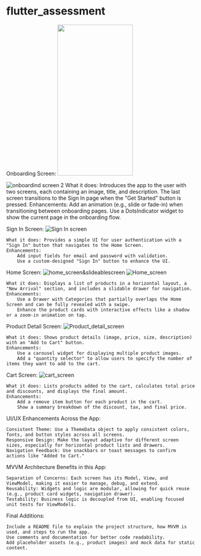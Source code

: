 # flutter_assessment

Onboarding Screen:
<img src="https://github.com/user-attachments/assets/167fa0bf-b513-41d9-a821-82e7fedc67b5" width="200" height="400">
 
  ![onboardind screen 2](https://github.com/user-attachments/assets/63b42756-f91e-404a-a572-67950e650519)
     What it does: Introduces the app to the user with two screens, each containing an image, title, and description. The last screen transitions to the Sign In page when the "Get Started" button is pressed.
    Enhancements:
        Add an animation (e.g., slide or fade-in) when transitioning between onboarding pages.
        Use a DotsIndicator widget to show the current page in the onboarding flow.

Sign In Screen:
    ![Sign In screen](https://github.com/user-attachments/assets/fe9a438f-2adb-46a2-baa0-6eea6bf91e48)

    What it does: Provides a simple UI for user authentication with a "Sign In" button that navigates to the Home Screen.
    Enhancements:
        Add input fields for email and password with validation.
        Use a custom-designed "Sign In" button to enhance the UI.

Home Screen:
  ![home_screen&slideablescreen](https://github.com/user-attachments/assets/d274e22a-f6c6-4e44-b022-a42d13ebb8de)
  ![Home_screen](https://github.com/user-attachments/assets/f04098b1-8093-421b-818d-8c9d9ed11b7e)


    What it does: Displays a list of products in a horizontal layout, a "New Arrival" section, and includes a slidable drawer for navigation.
    Enhancements:
        Use a Drawer with Categories that partially overlaps the Home Screen and can be fully revealed with a swipe.
        Enhance the product cards with interactive effects like a shadow or a zoom-in animation on tap.

Product Detail Screen:
  ![Product_detail_screen](https://github.com/user-attachments/assets/545857e1-e78b-4865-94c1-7dd129e34e63)

    What it does: Shows product details (image, price, size, description) with an "Add to Cart" button.
    Enhancements:
        Use a carousel widget for displaying multiple product images.
        Add a "quantity selector" to allow users to specify the number of items they want to add to the cart.

Cart Screen:
    ![cart_screen](https://github.com/user-attachments/assets/925d31ae-74e7-4d2a-9670-0f763b3c7049)

    What it does: Lists products added to the cart, calculates total price and discounts, and displays the final amount.
    Enhancements:
        Add a remove item button for each product in the cart.
        Show a summary breakdown of the discount, tax, and final price.

UI/UX Enhancements Across the App:

    Consistent Theme: Use a ThemeData object to apply consistent colors, fonts, and button styles across all screens.
    Responsive Design: Make the layout adaptive for different screen sizes, especially for horizontal product lists and drawers.
    Navigation Feedback: Use snackbars or toast messages to confirm actions like "Added to Cart."

MVVM Architecture Benefits in this App:

    Separation of Concerns: Each screen has its Model, View, and ViewModel, making it easier to manage, debug, and extend.
    Reusability: Widgets and logic are modular, allowing for quick reuse (e.g., product card widgets, navigation drawer).
    Testability: Business logic is decoupled from UI, enabling focused unit tests for ViewModels.

Final Additions:

    Include a README file to explain the project structure, how MVVM is used, and steps to run the app.
    Use comments and documentation for better code readability.
    Add placeholder assets (e.g., product images) and mock data for static content.
